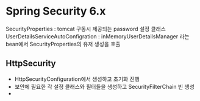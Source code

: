 # Spring Security 6.x

SecurityProperties : tomcat 구동시 제공되는 password 설정 클래스
UserDetailsServiceAutoConfigration : inMemoryUserDetailsManager 라는 bean에서 SecurityProperties의 유저 생성을 호출

## HttpSecurity
- HttpSecurityConfiguration에서 생성하고 초기화 진행
- 보안에 필요한 각 설정 클래스와 필터들을 생성하고 SecurityFilterChain 빈 생성
- 